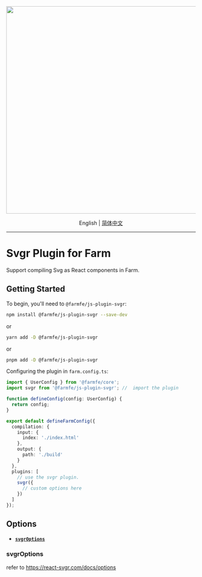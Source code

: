 <div align="center">
  <a href="https://github.com/farm-fe/farm">
  <img src="../../assets/logo.png" width="550" />
  </a>
  <p>
    <span>English</span> |
    <a href="https://github.com/farm-fe/farm/blob/main/js-plugins/svgr/README-zh-CH.md">简体中文</a>  
</div>

---

# Svgr Plugin for Farm

Support compiling Svg as React components in Farm.

## Getting Started

To begin, you'll need to `@farmfe/js-plugin-svgr`:

```bash
npm install @farmfe/js-plugin-svgr --save-dev
```

or

```bash
yarn add -D @farmfe/js-plugin-svgr
```

or

```bash
pnpm add -D @farmfe/js-plugin-svgr
```

Configuring the plugin in `farm.config.ts`:

```ts
import { UserConfig } from '@farmfe/core';
import svgr from '@farmfe/js-plugin-svgr'; //  import the plugin

function defineConfig(config: UserConfig) {
  return config;
}

export default defineFarmConfig({
  compilation: {
    input: {
      index: './index.html'
    },
    output: {
      path: './build'
    }
  },
  plugins: [
    // use the svgr plugin.
    svgr({
      // custom options here
    })
  ]
});
```

## Options

- **[`svgrOptions`](#svgroptions)**

### svgrOptions

refer to https://react-svgr.com/docs/options

